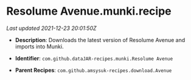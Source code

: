 # Resolume Avenue.munki.recipe

_Last updated 2021-12-23 20:01:50Z_

- **Description**: Downloads the latest version of Resolume Avenue and imports into Munki.

- **Identifier**: `com.github.dataJAR-recipes.munki.Resolume Avenue`

- **Parent Recipes**: `com.github.amsysuk-recipes.download.Avenue`

